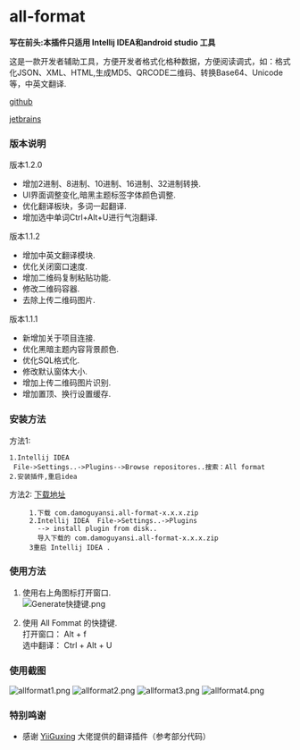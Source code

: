 # all-format

**写在前头:本插件只适用 Intellij IDEA和android studio  工具**  


这是一款开发者辅助工具，方便开发者格式化格种数据，方便阅读调式，如：格式化JSON、XML、HTML,生成MD5、QRCODE二维码、转换Base64、Unicode等，中英文翻译.

  [github](https://github.com/damoguyansi/all-format)
  
  [jetbrains](https://plugins.jetbrains.com/plugin/10962-all-format)
  

### 版本说明

版本1.2.0
>
* 增加2进制、8进制、10进制、16进制、32进制转换.
* UI界面调整变化,暗黑主题标签字体颜色调整.
* 优化翻译板块，多词一起翻译.
* 增加选中单词Ctrl+Alt+U进行气泡翻译.

版本1.1.2
>
* 增加中英文翻译模块.
* 优化关闭窗口速度.
* 增加二维码复制粘贴功能.
* 修改二维码容器.
* 去除上传二维码图片.

版本1.1.1
> 
* 新增加关于项目连接.
* 优化黑暗主题内容背景颜色.
* 优化SQL格式化.
* 修改默认窗体大小.
* 增加上传二维码图片识别.
* 增加置顶、换行设置缓存.


### 安装方法   
方法1:
~~~
1.Intellij IDEA 
 File->Settings..->Plugins-->Browse repositores..搜索：All format
2.安装插件,重启idea
~~~

方法2: [下载地址](https://plugins.jetbrains.com/plugin/10962-all-format/versions)
~~~
     1.下载 com.damoguyansi.all-format-x.x.x.zip 
     2.Intellij IDEA  File->Settings..->Plugins
       --> install plugin from disk..
       导入下载的 com.damoguyansi.all-format-x.x.x.zip
     3重启 Intellij IDEA .
~~~

### 使用方法
1. 使用右上角图标打开窗口.  
![Generate快捷键.png](https://plugins.jetbrains.com/files/10962/screenshot_23730.png)
 
2. 使用 All Fommat 的快捷键.  
打开窗口： Alt + f  
选中翻译： Ctrl + Alt + U


### 使用截图
![allformat1.png](https://plugins.jetbrains.com/files/10962/screenshot_d47f335d-3139-40b7-89d1-d53bedc87dc3)
![allformat2.png](https://plugins.jetbrains.com/files/10962/screenshot_e095ad5b-6b14-4d14-9f82-2c8e628af585)
![allformat3.png](https://plugins.jetbrains.com/files/10962/screenshot_ec49ac84-4232-4949-86df-c55ee8da8af2)
![allformat4.png](https://plugins.jetbrains.com/files/10962/screenshot_6aad5ec6-66bf-496b-9aac-841bc2e239fd)

### 特别鸣谢
- 感谢 [YiiGuxing](https://github.com/YiiGuxing/TranslationPlugin) 大佬提供的翻译插件（参考部分代码）

